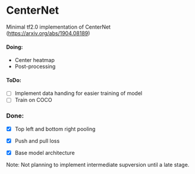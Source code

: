 # CenterNet
Minimal tf2.0 implementation of CenterNet (https://arxiv.org/abs/1904.08189)

#### Doing:
+ Center heatmap
+ Post-processing 

#### ToDo:
+ [ ] Implement data handing for easier training of model
+ [ ] Train on COCO

### Done:
- [x] Top left and bottom right pooling
- [x] Push and pull loss
- [x] Base model architecture 


Note: Not planning to implement intermediate supversion until a late stage.
